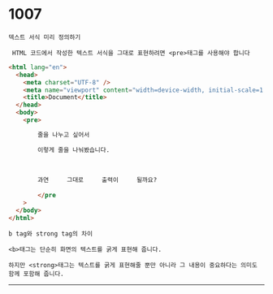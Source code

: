 # 1007

    덱스트 서식 미리 정의하기

     HTML 코드에서 작성한 텍스트 서식을 그대로 표현하려면 <pre>태그를 사용해야 합니다

```html
<html lang="en">
  <head>
    <meta charset="UTF-8" />
    <meta name="viewport" content="width=device-width, initial-scale=1.0" />
    <title>Document</title>
  </head>
  <body>
    <pre>

        줄을 나누고 싶어서
        
        이렇게 줄을 나눠봤습니다.
        
         
        
        과연     그대로     출력이     될까요?
        
        </pre
    >
  </body>
</html>
```

    b tag와 strong tag의 차이

    <b>태그는 단순히 화면의 텍스트를 굵게 표현해 줍니다.

    하지만 <strong>태그는 텍스트를 굵게 표현해줄 뿐만 아니라 그 내용이 중요하다는 의미도 함께 포함해 줍니다.

---
